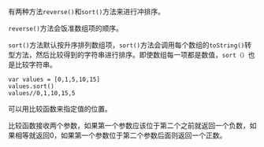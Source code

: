 有两种方法`reverse()`和`sort()`方法来进行冲排序。

`reverse()`方法会饭准数组项的顺序。

`sort()`方法默认按升序排列数组项，`sort()`方法会调用每个数组的`toString()`转型方法，然后比较得到的字符串进行排序。即使数组每一项都是数值，`sort（）`也是比较字符串。
```
var values = [0,1,5,10,15]
values.sort()
values//0,1,10,15,5
```
可以用比较函数来指定值的位置。

比较函数接收两个参数，如果第一个参数应该位于第二个之前就返回一个负数，如果相等就返回0，如果第一个参数位于第二个参数后面则返回一个正数。